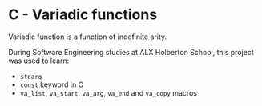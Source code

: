 # C - Variadic functions

Variadic function is a function of indefinite arity.

During Software Engineering studies at ALX Holberton School, this project was
used to learn:

- `stdarg`
- `const` keyword in C
- `va_list`, `va_start`, `va_arg`, `va_end` and `va_copy` macros
